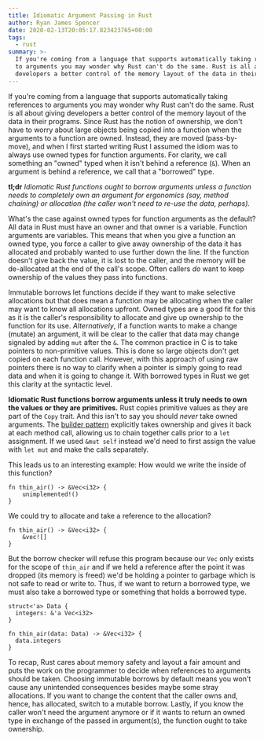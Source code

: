 ```yaml
---
title: Idiomatic Argument Passing in Rust
author: Ryan James Spencer
date: 2020-02-13T20:05:17.823423765+00:00
tags:
  - rust
summary: >-
  If you're coming from a language that supports automatically taking references
  to arguments you may wonder why Rust can't do the same. Rust is all about giving
  developers a better control of the memory layout of the data in their programs.
---
```


If you're coming from a language that supports automatically taking references
to arguments you may wonder why Rust can't do the same. Rust is all about giving
developers a better control of the memory layout of the data in their programs.
Since Rust has the notion of ownership, we don't have to worry about large
objects being copied into a function when the arguments to a function are owned.
Instead, they are moved (pass-by-move), and when I first started writing Rust I
assumed the idiom was to always use owned types for function arguments. For
clarity, we call something an "owned" typed when it isn't behind a reference
(`&`). When an argument is behind a reference, we call that a "borrowed" type.

**tl;dr**
_Idiomatic Rust functions ought to borrow arguments unless a function needs to
completely own an argument for ergonomics (say, method chaining) or allocation
(the caller won't need to re-use the data, perhaps)._

What's the case against owned types for function arguments as the default? All
data in Rust must have an owner and that owner is a variable. Function arguments
are variables. This means that when you give a function an owned type, you force
a caller to give away ownership of the data it has allocated and probably wanted
to use further down the line. If the function doesn't give back the value, it is
lost to the caller, and the memory will be de-allocated at the end of the call's
scope. Often callers _do_ want to keep ownership of the values they pass into
functions.

Immutable borrows let functions decide if they want to make selective
allocations but that does mean a function may be allocating when the caller may
want to know all allocations upfront. Owned types are a good fit for this as it
is the caller's responsibility to allocate and give up ownership to the function
for its use. _Alternatively_, if a function wants to make a change (mutate) an
argument, it will be clear to the caller that data may change signaled by adding
`mut` after the `&`. The common practice in C is to take pointers to
non-primitive values. This is done so large objects don't get copied on each
function call. However, with this approach of using raw pointers there is no way
to clarify when a pointer is simply going to read data and when it is going to
change it. With borrowed types in Rust we get this clarity at the syntactic
level.

**Idiomatic Rust functions borrow arguments unless it truly needs to own the
values or they are primitives.** Rust copies primitive values as they are part
of the `Copy` trait. And this isn't to say you should _never_ take owned
arguments. The [builder
pattern](https://doc.rust-lang.org/1.0.0/style/ownership/builders.html)
explicitly takes ownership and gives it back at each method call, allowing us to
chain together calls prior to a `let` assignment. If we used `&mut self` instead
we'd need to first assign the value with `let mut` and make the calls
separately.

This leads us to an interesting example: How would we write the inside of this
function?

```
fn thin_air() -> &Vec<i32> {
    unimplemented!()
}
```

We could try to allocate and take a reference to the allocation?

```
fn thin_air() -> &Vec<i32> {
    &vec![]
}
```

But the borrow checker will refuse this program because our `Vec` only exists
for the scope of `thin_air` and if we held a reference after the point it was
dropped (its memory is freed) we'd be holding a pointer to garbage which is not
safe to read or write to. Thus, if we want to return a borrowed type, we must
also take a borrowed type or something that holds a borrowed type.

```
struct<'a> Data {
  integers: &'a Vec<i32>
}

fn thin_air(data: Data) -> &Vec<i32> {
  data.integers
}
```

To recap, Rust cares about memory safety and layout a fair amount and puts the
work on the programmer to decide when references to arguments should be taken.
Choosing immutable borrows by default means you won't cause any unintended
consequences besides maybe some stray allocations. If you want to change the
content that the caller owns and, hence, has allocated, switch to a mutable
borrow. Lastly, if you know the caller won't need the argument anymore or if it
wants to return an owned type in exchange of the passed in argument(s), the
function ought to take ownership.
